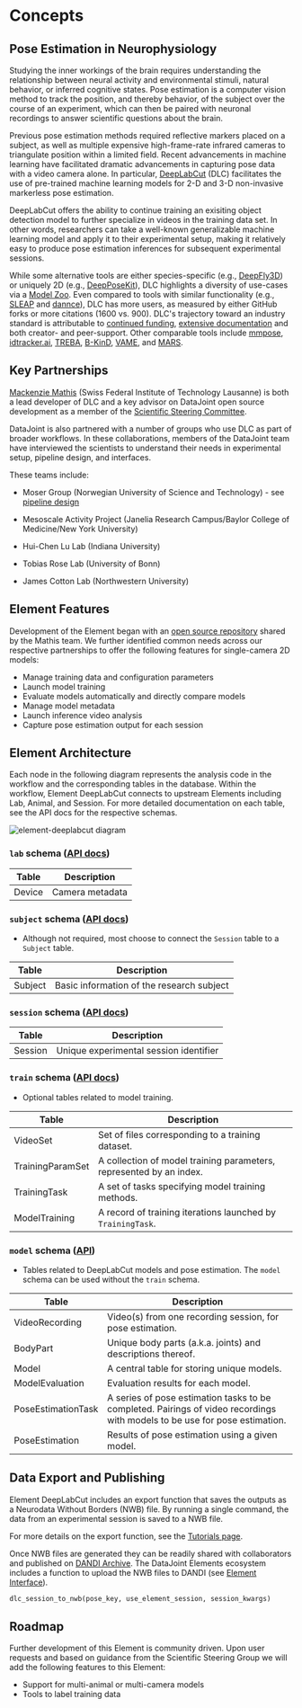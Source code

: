 # Concepts

## Pose Estimation in Neurophysiology

Studying the inner workings of the brain requires understanding the relationship between
neural activity and environmental stimuli, natural behavior, or inferred cognitive
states. Pose estimation is a computer vision method to track the position, and thereby
behavior, of the subject over the course of an experiment, which can then be paired with
neuronal recordings to answer scientific questions about the brain.

Previous pose estimation methods required reflective markers placed on a subject, as
well as multiple expensive high-frame-rate infrared cameras to triangulate position
within a limited field. Recent advancements in machine learning have facilitated
dramatic advancements in capturing pose data with a video camera alone. In particular,
[DeepLabCut](http://deeplabcut.org/) (DLC) facilitates the use of pre-trained machine 
learning models for 2-D and
3-D non-invasive markerless pose estimation. 

DeepLabCut offers the ability to continue training an exisiting object detection model 
to further specialize in videos in the training data set. In other words, researchers
can take a well-known generalizable machine learning model and apply it to their 
experimental setup, making it relatively easy to produce pose estimation inferences 
for subsequent experimental sessions.

While some alternative tools are either species-specific (e.g.,
[DeepFly3D](https://github.com/NeLy-EPFL/DeepFly3D)) or uniquely 2D (e.g.,
[DeepPoseKit](https://github.com/jgraving/DeepPoseKit)), DLC highlights a diversity of
use-cases via a [Model Zoo](http://www.mackenziemathislab.org/dlc-modelzoo). Even
compared to tools with similar functionality (e.g.,
[SLEAP](https://github.com/murthylab/sleap) and
[dannce](https://github.com/spoonsso/dannce)), DLC has more users, as measured by either
GitHub forks or more citations (1600 vs. 900). DLC's trajectory toward an industry
standard is attributable to [continued
funding](http://www.mackenziemathislab.org/deeplabcutblog/2020/11/18/czidlc), [extensive
documentation](https://deeplabcut.github.io/DeepLabCut/docs/intro.html) and both
creator- and peer-support. Other comparable tools include
[mmpose](https://github.com/open-mmlab/mmpose),
[idtracker.ai]([idtracker.ai](https://idtrackerai.readthedocs.io/en/latest/)),
[TREBA](https://github.com/neuroethology/TREBA),
[B-KinD](https://github.com/neuroethology/BKinD),
[VAME](https://github.com/LINCellularNeuroscience/VAME), and
[MARS](https://github.com/neuroethology/MARS).

## Key Partnerships

[Mackenzie Mathis](http://www.mackenziemathislab.org/) (Swiss Federal Institute of Technology Lausanne) is both a lead
developer of DLC and a key advisor on DataJoint open source development as a member of
the [Scientific Steering Committee](datajoint.com/docs/elements/management/governance).

DataJoint is also partnered with a number of groups who use DLC as part of broader
workflows. In these collaborations, members of the DataJoint team have interviewed
the scientists to understand their needs in experimental setup, pipeline design, and
interfaces.

These teams include:

- Moser Group (Norwegian University of Science and Technology) - see [pipeline
  design](https://moser-pipelines.readthedocs.io/en/latest/imaging/dlc.html)

- Mesoscale Activity Project (Janelia Research Campus/Baylor College of Medicine/New
  York University)

- Hui-Chen Lu Lab (Indiana University)

- Tobias Rose Lab (University of Bonn)

- James Cotton Lab (Northwestern University)

## Element Features

Development of the Element began with an [open source
repository](https://github.com/MMathisLab/DataJoint_Demo_DeepLabCut) shared by the
Mathis team. We further identified common needs across our respective partnerships to
offer the following features for single-camera 2D models:

- Manage training data and configuration parameters
- Launch model training
- Evaluate models automatically and directly compare models
- Manage model metadata
- Launch inference video analysis 
- Capture pose estimation output for each session

## Element Architecture

Each node in the following diagram represents the analysis code in the workflow and the
corresponding tables in the database.  Within the workflow, Element DeepLabCut connects
to upstream Elements including Lab, Animal, and Session.  For more detailed
documentation on each table, see the API docs for the respective schemas.

![element-deeplabcut diagram](https://raw.githubusercontent.com/datajoint/element-deeplabcut/main/images/diagram_dlc.svg)

### `lab` schema ([API docs](../api/workflow_deeplabcut/pipeline/#workflow_deeplabcut.pipeline.Device))

| Table | Description |
| --- | --- |
| Device | Camera metadata |

### `subject` schema ([API docs](https://datajoint.com/docs/elements/element-animal/api/element_animal/subject))
- Although not required, most choose to connect the `Session` table to a `Subject` table.

| Table | Description |
| --- | --- |
| Subject | Basic information of the research subject |

### `session` schema ([API docs](https://datajoint.com/docs/elements/element-session/api/element_session/session_with_datetime))

| Table | Description |
| --- | --- |
| Session | Unique experimental session identifier |

### `train` schema ([API docs](../api/element_deeplabcut/train))
- Optional tables related to model training.

| Table | Description |
| --- | --- |
| VideoSet | Set of files corresponding to a training dataset. |
| TrainingParamSet | A collection of model training parameters, represented by an index. |
| TrainingTask | A set of tasks specifying model training methods. |
| ModelTraining | A record of training iterations launched by `TrainingTask`. |

### `model` schema ([API](../api/element_deeplabcut/model))
- Tables related to DeepLabCut models and pose estimation. The `model` schema can be used without the `train` schema.

| Table | Description |
| --- | --- |
| VideoRecording | Video(s) from one recording session, for pose estimation. |
| BodyPart | Unique body parts (a.k.a. joints) and descriptions thereof. |
| Model | A central table for storing unique models. |
| ModelEvaluation | Evaluation results for each model. |
| PoseEstimationTask | A series of pose estimation tasks to be completed. Pairings of video recordings with models to be use for pose estimation. |
| PoseEstimation | Results of pose estimation using a given model. |


## Data Export and Publishing

Element DeepLabCut includes an export function that saves the outputs as a Neurodata Without Borders (NWB) file.  By running a single command, the data from an experimental session is saved to a NWB file.



For more details on the export function, see the [Tutorials page](/tutorials).

Once NWB files are generated they can be readily shared with collaborators and published on [DANDI Archive](https://dandiarchive.org/).  The DataJoint Elements ecosystem includes a function to upload the NWB files to DANDI (see [Element Interface](datajoint.com/docs/elements/element-interface/)).

```python
dlc_session_to_nwb(pose_key, use_element_session, session_kwargs)
```

## Roadmap

Further development of this Element is community driven.  Upon user requests and based on guidance from the Scientific Steering Group we will add the following features to this Element:

- Support for multi-animal or multi-camera models
- Tools to label training data
